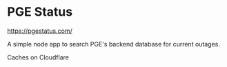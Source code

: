 # PGE Status

https://pgestatus.com/

A simple node app to search PGE's backend database for current outages.

Caches on Cloudflare
